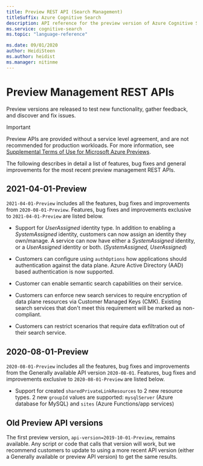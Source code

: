 ```yaml
---
title: Preview REST API (Search Management)
titleSuffix: Azure Cognitive Search
description: API reference for the preview version of Azure Cognitive Search REST APIs.
ms.service: cognitive-search
ms.topic: "language-reference"

ms.date: 09/01/2020
author: HeidiSteen
ms.author: heidist
ms.manager: nitinme
---
```


# Preview Management REST APIs

Preview versions are released to test new functionality, gather feedback, and discover and fix issues.

> [!Important]
> Preview APIs are provided without a service level agreement, and are not recommended for production workloads. For more information, see [Supplemental Terms of Use for Microsoft Azure Previews](https://azure.microsoft.com/support/legal/preview-supplemental-terms/).

The following describes in detail a list of features, bug fixes and general improvements for the most recent preview management REST APIs.

## 2021-04-01-Preview

`2021-04-01-Preview` includes all the features, bug fixes and improvements from `2020-08-01-Preview`. Features, bug fixes and improvements exclusive to `2021-04-01-Preview` are listed below.

+ Support for *UserAssigned* identity type. In addition to enabling a *SystemAssigned* identity, customers can now assign an identity they own/manage. A service can now have either a *SystemAssigned* identity, or a *UserAssigned* identity or both. (*SystemAssigned, UserAssigned*)

+ Customers can configure using `authOptions` how applications should authentication against the data plane. Azure Active Directory (AAD) based authentication is now supported.

+ Customer can enable semantic search capabilities on their service.

+ Customers can enforce new search services to require encryption of data plane resources via Customer Managed Keys (CMK). Existing search services that don't meet this requirement will be marked as non-compliant.

+ Customers can restrict scenarios that require data exfiltration out of their search service.

## 2020-08-01-Preview

`2020-08-01-Preview` includes all the features, bug fixes and improvements from the Generally available API version `2020-08-01`. Features, bug fixes and improvements exclusive to `2020-08-01-Preview` are listed below.

+ Support for created `sharedPrivateLinkResources` to 2 new resource types. 2 new `groupId` values are supported: `mysqlServer` (Azure database for MySQL) and `sites` (Azure Functions/app services)

## Old Preview API versions

The first preview version, `api-version=2019-10-01-Preview`, remains available. Any script or code that calls that version will work, but we recommend customers to update to using a more recent API version (either a Generally available or preview API version) to get the same results.